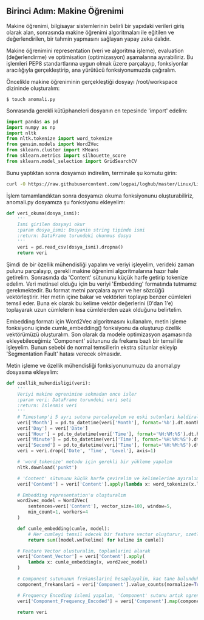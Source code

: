 ## Birinci Adım: Makine Öğrenimi

Makine öğrenimi, bilgisayar sistemlerinin belirli bir yapıdaki verileri giriş olarak alan, sonrasında makine öğrenimi algoritmaları ile eğitilen ve değerlendirilen, bir tahmin yapmasını sağlayan yapay zeka dalıdır.

Makine öğrenimini representation (veri ve algoritma işleme), evaluation (değerlendirme) ve optimisation (optimizasyon) aşamalarına ayırabiliriz. Bu işlemleri PEP8 standartlarına uygun olmak üzere parçalayıp, fonksiyonlar aracılığıyla gerçekleştirip, ana yürütücü fonksiyonumuzda çağıralım.

Öncelikle makine öğreniminin gerçekleştiği dosyayı /root/workspace dizininde oluşturalım:
``` {.sh}
$ touch anomali.py
```

Sonrasında gerekli kütüphaneleri dosyanın en tepesinde 'import' edelim:
``` python
import pandas as pd
import numpy as np
import nltk
from nltk.tokenize import word_tokenize
from gensim.models import Word2Vec
from sklearn.cluster import KMeans
from sklearn.metrics import silhouette_score
from sklearn.model_selection import GridSearchCV
```

Bunu yaptıktan sonra dosyamızı indirelim, terminale şu komutu girin:
``` .sh
curl -O https://raw.githubusercontent.com/logpai/loghub/master/Linux/Linux_2k.log_structured.csv
```

İşlem tamamlandıktan sonra dosyamızı okuma fonksiyonunu oluşturabiliriz, anomali.py dosyamıza şu fonksiyonu ekleyelim:
``` python
def veri_okuma(dosya_ismi):
    '''
    Ismi girilen dosyayi okur
    :param dosya_ismi: Dosyanin string tipinde ismi
    :return: DataFrame turundeki okunmus dosya
    '''
    veri = pd.read_csv(dosya_ismi).dropna()
    return veri
```

Şimdi de bir özellik mühendisliği yapalım ve veriyi işleyelim, verideki zaman pulunu parçalayıp, gerekli makine öğrenimi algoritmalarına hazır hale getirelim. Sonrasında da 'Content' sütununu küçük harfe getirip tokenize edelim. Veri metinsel olduğu için bu veriyi 'Embedding' formatında tutmamız gerekmektedir. Bu format metni parçalara ayırır ve her sözcüğü vektörleştirir. Her metin içine bakar ve vektörleri toplayıp benzer cümleleri temsil eder. Buna ek olarak bu kelime vektör değerlerini (0'dan 1'e) toplayarak uzun cümlelerin kısa cümlelerden uzak olduğunu belirtelim. 

Embedding formatı için Word2Vec algoritmasını kullanalım, metin işleme fonksiyonu içinde cumle_embedding() fonksiyonu da oluşturup özellik vektörümüzü oluşturalım. Son olarak da modele optimizasyon aşamasında ekleyebileceğimiz 'Component' sütununu da frekans bazlı bir temsil ile işleyelim. Bunun sebebi de normal temsillerin ekstra sütunlar ekleyip 'Segmentation Fault' hatası verecek olmasıdır.

Metin işleme ve özellik mühendisliği fonksiyonunumuzu da anomal.py dosyasına ekleyelim:
``` python
def ozellik_muhendisligi(veri):
    '''
    Veriyi makine ogrenimine sokmadan once isler
    :param veri: DataFrame turundeki veri seti
    :return: Islenmis veri
    '''
    # Timestamp'i 5 ayrı sutuna parcalayalım ve eski sutunlari kaldiralim
    veri['Month'] = pd.to_datetime(veri['Month'], format='%b').dt.month
    veri['Day'] = veri['Date']
    veri['Hour'] = pd.to_datetime(veri['Time'], format='%H:%M:%S').dt.hour
    veri['Minute'] = pd.to_datetime(veri['Time'], format='%H:%M:%S').dt.minute
    veri['Second'] = pd.to_datetime(veri['Time'], format='%H:%M:%S').dt.second
    veri = veri.drop(['Date', 'Time', 'Level'], axis=1)

    # 'word_tokenize' metodu için gerekli bir yükleme yapalım
    nltk.download('punkt')

    # 'Content' sütununu küçük harfe çevirelim ve kelimelerine ayıralım
    veri['Content'] = veri['Content'].apply(lambda x: word_tokenize(x.lower()))

    # Embedding representation'u oluşturalım
    word2vec_model = Word2Vec(
        sentences=veri['Content'], vector_size=100, window=5,
        min_count=1, workers=4
    )

    def cumle_embedding(cumle, model):
        # Her cumleyi temsil edecek bir feature vector oluşturur, ozetlemedir
        return sum([model.wv[kelime] for kelime in cumle])

    # Feature Vector olusturalim, toplamlarini alarak
    veri['Content_Vector'] = veri['Content'].apply(
        lambda x: cumle_embedding(x, word2vec_model)
    )

    # Component sutununun frekanslarini hesaplayalim, kac tane bulunduklarını
    component_frekanslari = veri['Component'].value_counts(normalize=True)

    # Frequency Encoding islemi yapalım, 'Component' sutunu artık ogrenime uygun
    veri['Component_Frequency_Encoded'] = veri['Component'].map(component_frekanslari)

    return veri
```




